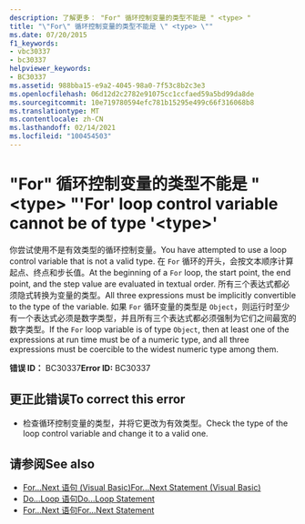 ```yaml
---
description: 了解更多： "For" 循环控制变量的类型不能是 " <type> "
title: "\"For\" 循环控制变量的类型不能是 \" <type> \""
ms.date: 07/20/2015
f1_keywords:
- vbc30337
- bc30337
helpviewer_keywords:
- BC30337
ms.assetid: 988bba15-e9a2-4045-98a0-7f53c8b2c3e3
ms.openlocfilehash: 06d12d2c2782e91075cc1ccfaed59a5bd99da8de
ms.sourcegitcommit: 10e719780594efc781b15295e499c66f316068b8
ms.translationtype: MT
ms.contentlocale: zh-CN
ms.lasthandoff: 02/14/2021
ms.locfileid: "100454503"
---
```

# <a name="for-loop-control-variable-cannot-be-of-type-type"></a><span data-ttu-id="51a04-103">"For" 循环控制变量的类型不能是 " \<type> "</span><span class="sxs-lookup"><span data-stu-id="51a04-103">'For' loop control variable cannot be of type '\<type>'</span></span>

<span data-ttu-id="51a04-104">你尝试使用不是有效类型的循环控制变量。</span><span class="sxs-lookup"><span data-stu-id="51a04-104">You have attempted to use a loop control variable that is not a valid type.</span></span> <span data-ttu-id="51a04-105">在 `For` 循环的开头，会按文本顺序计算起点、终点和步长值。</span><span class="sxs-lookup"><span data-stu-id="51a04-105">At the beginning of a `For` loop, the start point, the end point, and the step value are evaluated in textual order.</span></span> <span data-ttu-id="51a04-106">所有三个表达式都必须隐式转换为变量的类型。</span><span class="sxs-lookup"><span data-stu-id="51a04-106">All three expressions must be implicitly convertible to the type of the variable.</span></span> <span data-ttu-id="51a04-107">如果 `For` 循环变量的类型是 `Object`，则运行时至少有一个表达式必须是数字类型，并且所有三个表达式都必须强制为它们之间最宽的数字类型。</span><span class="sxs-lookup"><span data-stu-id="51a04-107">If the `For` loop variable is of type `Object`, then at least one of the expressions at run time must be of a numeric type, and all three expressions must be coercible to the widest numeric type among them.</span></span>  
  
 <span data-ttu-id="51a04-108">**错误 ID：** BC30337</span><span class="sxs-lookup"><span data-stu-id="51a04-108">**Error ID:** BC30337</span></span>  
  
## <a name="to-correct-this-error"></a><span data-ttu-id="51a04-109">更正此错误</span><span class="sxs-lookup"><span data-stu-id="51a04-109">To correct this error</span></span>  
  
- <span data-ttu-id="51a04-110">检查循环控制变量的类型，并将它更改为有效类型。</span><span class="sxs-lookup"><span data-stu-id="51a04-110">Check the type of the loop control variable and change it to a valid one.</span></span>  
  
## <a name="see-also"></a><span data-ttu-id="51a04-111">请参阅</span><span class="sxs-lookup"><span data-stu-id="51a04-111">See also</span></span>

- [<span data-ttu-id="51a04-112">For...Next 语句 (Visual Basic)</span><span class="sxs-lookup"><span data-stu-id="51a04-112">For...Next Statement (Visual Basic)</span></span>](../language-reference/statements/for-next-statement.md)
- [<span data-ttu-id="51a04-113">Do...Loop 语句</span><span class="sxs-lookup"><span data-stu-id="51a04-113">Do...Loop Statement</span></span>](../language-reference/statements/do-loop-statement.md)
- [<span data-ttu-id="51a04-114">For...Next 语句</span><span class="sxs-lookup"><span data-stu-id="51a04-114">For...Next Statement</span></span>](../language-reference/statements/for-next-statement.md)
